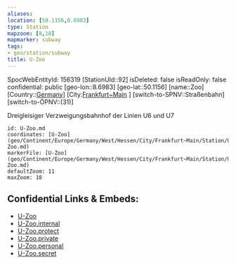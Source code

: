 ```yaml
---
aliases: 
location: [50.1156,8.6983]
type: Station 
mapzoom: [8,18] 
mapmarker: subway 
tags:
- geo/station/subway
title: U-Zoo
---
```

SpocWebEntityId: 156319
[StationUId::92]
isDeleted: false
isReadOnly: false
confidential: public
[geo-lon::8.6983]
[geo-lat::50.1156]
[name::Zoo]
[Country::[Germany](geo/Continent/Europe/Germany.md)]
[City:[Frankfurt~Main](geo/Continent/Europe/Germany/West/Hessen/City/Frankfurt~Main.md) ]
[switch-to-SPNV::Straßenbahn]
[switch-to-ÖPNV::(31)]

Dreigleisiger Verzweigungsbahnhof der Linien U6 und U7

```leaflet
id: U-Zoo.md
coordinates: [U-Zoo](geo/Continent/Europe/Germany/West/Hessen/City/Frankfurt~Main/Station/U-Zoo.md)
markerFile: [U-Zoo](geo/Continent/Europe/Germany/West/Hessen/City/Frankfurt~Main/Station/U-Zoo.md)
defaultZoom: 11 
maxZoom: 18
```


## Confidential Links & Embeds: 
- [U-Zoo](../../../../../../../../../../_public/geo/Continent/Europe/Germany/West/Hessen/City/Frankfurt~Main/Station/U-Zoo.md) 
- [U-Zoo.internal](../../../../../../../../../../_internal/geo/Continent/Europe/Germany/West/Hessen/City/Frankfurt~Main/Station/U-Zoo.internal.md) 
- [U-Zoo.protect](../../../../../../../../../../_protect/geo/Continent/Europe/Germany/West/Hessen/City/Frankfurt~Main/Station/U-Zoo.protect.md) 
- [U-Zoo.private](../../../../../../../../../../_private/geo/Continent/Europe/Germany/West/Hessen/City/Frankfurt~Main/Station/U-Zoo.private.md) 
- [U-Zoo.personal](../../../../../../../../../../_personal/geo/Continent/Europe/Germany/West/Hessen/City/Frankfurt~Main/Station/U-Zoo.personal.md) 
- [U-Zoo.secret](../../../../../../../../../../_secret/geo/Continent/Europe/Germany/West/Hessen/City/Frankfurt~Main/Station/U-Zoo.secret.md) 
